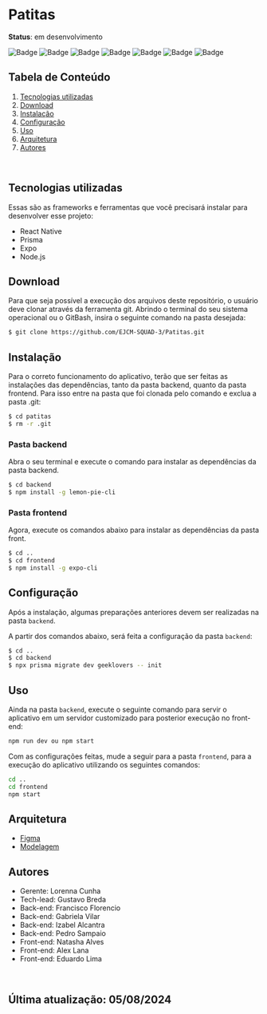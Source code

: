 # Patitas

**Status**: em desenvolvimento 

![Badge](https://img.shields.io/badge/React%20Native-20232A?style=for-the-badge&logo=react&logoColor=white)
![Badge](https://img.shields.io/badge/Prisma-3982CE?style=for-the-badge&logo=Prisma&logoColor=white)
![Badge](https://img.shields.io/badge/TypeScript-007ACC?style=for-the-badge&logo=typescript&logoColor=white)
![Badge](https://img.shields.io/badge/JavaScript-F7DF1E?style=for-the-badge&logo=javascript&logoColor=black)
![Badge](https://img.shields.io/badge/GIT-E44C30?style=for-the-badge&logo=git&logoColor=white)
![Badge](https://img.shields.io/badge/Expo-FFFFFF?style=for-the-badge&logo=expo&logoColor=000020)
![Badge](https://img.shields.io/badge/Node.js-43853D?style=for-the-badge&logo=node.js&logoColor=white)
 
## Tabela de Conteúdo

 1. [Tecnologias utilizadas](#tecnologias-utilizadas)
 2. [Download](#download)
 3. [Instalação](#instalação)
 4. [Configuração](#configuração)
 5. [Uso](#uso)
 6. [Arquitetura](#arquitetura)
 7. [Autores](#autores)

<br>

## Tecnologias utilizadas

Essas são as frameworks e ferramentas que você precisará instalar para desenvolver esse projeto:

 - React Native
 - Prisma
 - Expo
 - Node.js


## Download 

Para que seja possível a execução dos arquivos deste repositório, o usuário deve clonar através da ferramenta git. Abrindo o terminal do seu sistema operacional ou o GitBash, insira o seguinte comando na pasta desejada:

``` bash
$ git clone https://github.com/EJCM-SQUAD-3/Patitas.git
```


## Instalação 
Para o correto funcionamento do aplicativo, terão que ser feitas as instalações das dependências, tanto da pasta backend, quanto da pasta frontend. Para isso entre na pasta que foi clonada pelo comando e exclua a pasta .git:

``` bash
$ cd patitas
$ rm -r .git
```

### Pasta backend
Abra o seu terminal e execute o comando para instalar as dependências da pasta backend.

``` bash
$ cd backend
$ npm install -g lemon-pie-cli
```

### Pasta frontend
Agora, execute os comandos abaixo para instalar as dependências da pasta front.

``` bash
$ cd ..
$ cd frontend
$ npm install -g expo-cli
```


## Configuração
Após a instalação, algumas preparações anteriores devem ser realizadas na pasta `backend`.

A partir dos comandos abaixo, será feita a configuração da pasta `backend`:

``` bash
$ cd ..
$ cd backend
$ npx prisma migrate dev geeklovers -- init
```


## Uso
Ainda na pasta `backend`, execute o seguinte comando para servir o aplicativo em um servidor customizado para posterior execução no front-end:

``` bash
npm run dev ou npm start
```

Com as configurações feitas, mude a seguir para a pasta `frontend`, para a execução do aplicativo utilizando os seguintes comandos:

``` bash
cd ..
cd frontend
npm start
```

## Arquitetura
- [Figma](https://www.figma.com/design/us05aUemXDfhue7Yoxio5c/Patitas---Alta-Fidelidade?t=S897FNvAHjf4G497-1)
- [Modelagem]()

## Autores
* Gerente: Lorenna Cunha
* Tech-lead: Gustavo Breda
* Back-end: Francisco Florencio
* Back-end: Gabriela Vilar
* Back-end: Izabel Alcantra
* Back-end: Pedro Sampaio
* Front-end: Natasha Alves
* Front-end: Alex Lana
* Front-end: Eduardo Lima

<br>

## Última atualização: 05/08/2024
